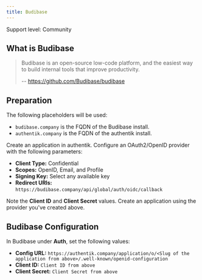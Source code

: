 ```yaml
---
title: Budibase
---
```


<span class="badge badge--secondary">Support level: Community</span>

## What is Budibase

> Budibase is an open-source low-code platform, and the easiest way to build internal tools that improve productivity.
>
> -- https://github.com/Budibase/budibase

## Preparation

The following placeholders will be used:

-   `budibase.company` is the FQDN of the Budibase install.
-   `authentik.company` is the FQDN of the authentik install.

Create an application in authentik. Configure an OAuth2/OpenID provider with the following parameters:

-   **Client Type:** Confidential
-   **Scopes:** OpenID, Email, and Profile
-   **Signing Key:** Select any available key
-   **Redirect URIs:** `https://budibase.company/api/global/auth/oidc/callback`

Note the **Client ID** and **Client Secret** values. Create an application using the provider you've created above.

## Budibase Configuration

In Budibase under **Auth**, set the following values:

-   **Config URL:** `https://authentik.company/application/o/<Slug of the application from above>/.well-known/openid-configuration`
-   **Client ID:** `Client ID from above`
-   **Client Secret:** `Client Secret from above`
